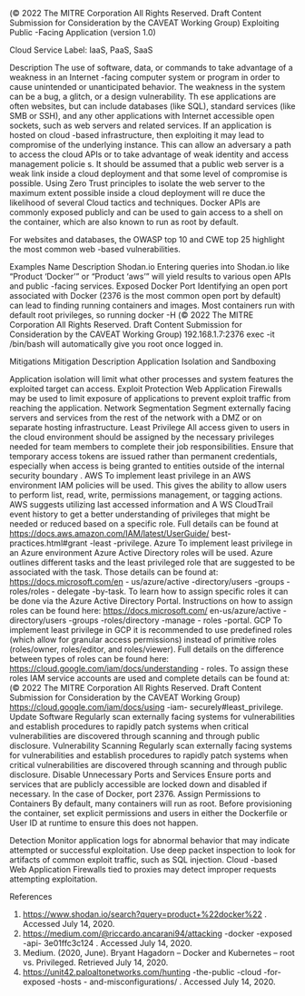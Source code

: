  
(© 2022 The MITRE Corporation All Rights Reserved. Draft Content 
Submission for Consideration by the CAVEAT Working Group) 
 Exploiting Public -Facing Application (version 1.0) 
 
Cloud Service Label: IaaS, PaaS, SaaS 
 
Description 
The use of software, data, or commands to take advantage of a weakness in an 
Internet -facing computer system or program in order to cause unintended or 
unanticipated behavior. The weakness in the system can be a bug, a glitch, or a design 
vulnerability. Th ese applications are often websites, but can include databases (like 
SQL), standard services (like SMB or SSH), and any other applications with Internet 
accessible open sockets, such as web servers and related services. 
If an application is hosted on cloud -based infrastructure, then exploiting it may lead to 
compromise of the underlying instance. This can allow an adversary a path to access 
the cloud APIs or to take advantage of weak identity and access management policie s. 
It should be assumed that a public web server is a weak link inside a cloud deployment 
and that some level of compromise is possible. Using Zero Trust principles to isolate 
the web server to the maximum extent possible inside a cloud deployment will re duce 
the likelihood of several Cloud tactics and techniques. Docker APIs are commonly 
exposed publicly and can be used to gain access to a shell on the container, which are 
also known to run as root by default. 
 
For websites and databases, the OWASP top 10 and CWE top 25 highlight the most 
common web -based vulnerabilities. 
 
Examples 
Name Description 
Shodan.io Entering queries into Shodan.io like “Product ‘Docker’” 
or “Product ‘aws’” will yield results to various open APIs 
and public -facing services. 
Exposed Docker Port Identifying an open port associated with Docker (2376 
is the most common open port by default) can lead to 
finding running containers and images. Most containers 
run with default root privileges, so running docker -H 
(© 2022 The MITRE Corporation All Rights Reserved. Draft Content 
Submission for Consideration by the CAVEAT Working Group) 
 192.168.1.7:2376 exec -it  /bin/bash 
will automatically give you root once logged in. 
 
 
 
Mitigations 
Mitigation Description 
Application Isolation and Sandboxing 
 
 Application isolation will limit what other processes and 
system features the exploited target can access. 
Exploit Protection Web Application Firewalls may be used to limit 
exposure of applications to prevent exploit traffic from 
reaching the application. 
Network Segmentation Segment externally facing servers and services from 
the rest of the network with a DMZ or on separate 
hosting infrastructure. 
Least Privilege All access given to users in the cloud environment 
should be assigned by the necessary privileges needed 
for team members to complete their job responsibilities. 
Ensure that temporary access tokens are issued rather 
than permanent credentials, especially when access is 
being granted to entities outside of the internal security 
boundary . 
 AWS To implement least privilege in an AWS environment 
IAM policies will be used. This gives the ability to allow 
users to perform list, read, write, permissions 
management, or tagging actions. AWS suggests 
utilizing last accessed information and A WS CloudTrail 
event history to get a better understanding of privileges 
that might be needed or reduced based on a specific 
role. Full details can be found at 
https://docs.aws.amazon.com/IAM/latest/UserGuide/
best-practices.html#grant -least -privilege. 
 Azure To implement least privilege in an Azure environment 
Azure Active Directory roles will be used. Azure outlines 
different tasks and the least privileged role that are 
suggested to be associated with the task. Those details 
can be found at: https://docs.microsoft.com/en -
us/azure/active -directory/users -groups -roles/roles -
delegate -by-task. To learn how to assign specific roles 
it can be done via the Azure Active Directory Portal. 
Instructions on how to assign roles can be found here: 
https://docs.microsoft.com/ en-us/azure/active -
directory/users -groups -roles/directory -manage -
roles -portal. 
 GCP To implement least privilege in GCP it is recommended 
to use predefined roles (which allow for granular access 
permissions) instead of primitive roles (roles/owner, 
roles/editor, and roles/viewer). Full details on the 
difference between types of roles can be found here: 
https://cloud.google.com/iam/docs/understanding -
roles. To assign these roles IAM service accounts are 
used and complete details can be found at: 
(© 2022 The MITRE Corporation All Rights Reserved. Draft Content 
Submission for Consideration by the CAVEAT Working Group) 
 https://cloud.google.com/iam/docs/using -iam-
securely#least\_privilege. 
Update Software Regularly scan externally facing systems for 
vulnerabilities and establish procedures to rapidly patch 
systems when critical vulnerabilities are discovered 
through scanning and through public disclosure. 
Vulnerability Scanning Regularly scan externally facing systems for 
vulnerabilities and establish procedures to rapidly patch 
systems when critical vulnerabilities are discovered 
through scanning and through public disclosure. 
Disable Unnecessary Ports and Services Ensure ports and services that are publicly accessible 
are locked down and disabled if necessary. In the case 
of Docker, port 2376. 
Assign Permissions to Containers By default, many containers will run as root. Before 
provisioning the container, set explicit permissions and 
users in either the Dockerfile or User ID at runtime to 
ensure this does not happen. 
 
Detection 
Monitor application logs for abnormal behavior that may indicate attempted or 
successful exploitation. Use deep packet inspection to look for artifacts of common 
exploit traffic, such as SQL injection. Cloud -based Web Application Firewalls tied to 
proxies may detect improper requests attempting exploitation. 
 
References 
1. https://www.shodan.io/search?query=product+%22docker%22 . Accessed July 
14, 2020. 
2. https://medium.com/@riccardo.ancarani94/attacking -docker -exposed -api-
3e01ffc3c124 . Accessed July 14, 2020. 
3. Medium. (2020, June). Bryant Hagadorn – Docker and Kubernetes – root vs. 
Privileged. Retrieved July 14, 2020. 
4. https://unit42.paloaltonetworks.com/hunting -the-public -cloud -for-exposed -hosts -
and-misconfigurations/ . Accessed July 14, 2020. 